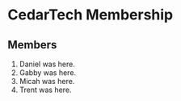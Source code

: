 # CedarTech Membership

## Members

1. Daniel was here.
2. Gabby was here.
3. Micah was here.
4. Trent was here.